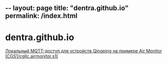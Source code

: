 --
layout: page
title: "dentra.github.io"
permalink: /index.html
--

# dentra.github.io

[Локальный MQTT-доступ для устройств Qingping на примере Air Monitor (CGS1/cgllc.airmonitor.s1)](qingping-mqtt)
